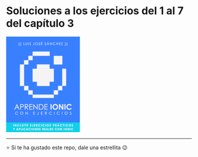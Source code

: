 # Soluciones a los ejercicios del 1 al 7 del capítulo 3

<a href="https://leanpub.com/aprendeionic">
    <img src="aprendeionicconejercicios200.png">
</a>

<hr>

:star: Si te ha gustado este repo, dale una estrellita :wink:
